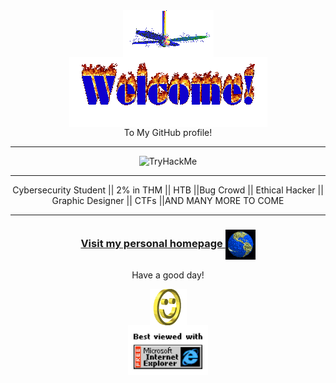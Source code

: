 <div align="center">
<img src="img/fan-1.gif" alt="Fan" align="center">
</div>

<div align="center">
<img src="img/welcome-fire.gif" alt="Welcome" align="center">
</div>

<div align="center">
To My  GitHub profile!
 <hr>

<div >
<img src="https://tryhackme-badges.s3.amazonaws.com/hrishabh57dev.png" alt="TryHackMe">
 <hr>
 Cybersecurity Student || 2% in THM || HTB ||Bug Crowd || Ethical Hacker || Graphic Designer || CTFs ||AND MANY MORE TO COME


</div>

<hr>
</div>


<h3 align="center">
<a href="https://github.com/Hrishabh57Dev">Visit my personal homepage

<img src="img/website.gif" alt="Visit homepage" align="center">
</a>
</h3>




<div align="center">
<p>Have a good day!</p>
<div>
<img src="img/smile.gif" alt="Smiley" align="center">
</div>
</div>



<div align="center">
<img src="img/ie.jpg" alt="Best viewed with Microsoft Internet Explorer" align="center" width="128">
</div>
